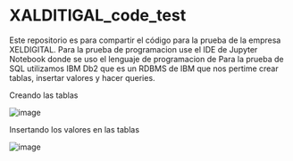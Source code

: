 # XALDITIGAL_code_test
Este repositorio es para compartir el código para la prueba de la empresa XELDIGITAL.
Para la prueba de programacion use el IDE de Jupyter Notebook donde se uso el lenguaje de programacion de 
Para la prueba de SQL utilizamos IBM Db2 que es un RDBMS de IBM que nos pertime crear tablas, insertar valores y hacer queries.

Creando las tablas


![image](https://user-images.githubusercontent.com/101696287/184435728-98e81057-1194-4749-b40b-20a3e551c8ea.png)


Insertando los valores en las tablas


![image](https://user-images.githubusercontent.com/101696287/184447475-bf1895f8-d437-4dc6-89b0-02687b81d6d0.png)


